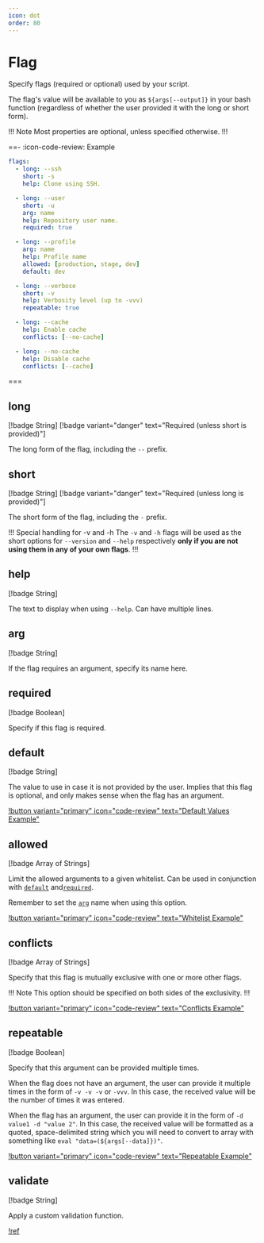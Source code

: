 ```yaml
---
icon: dot
order: 80
---
```


# Flag

Specify flags (required or optional) used by your script.

The flag's value will be available to you as `${args[--output]}` in your bash
function (regardless of whether the user provided it with the long or short
form).

!!! Note
Most properties are optional, unless specified otherwise.
!!!

==- :icon-code-review: Example
```yaml bashly.yml
flags:
  - long: --ssh
    short: -s
    help: Clone using SSH.

  - long: --user
    short: -u
    arg: name
    help: Repository user name.
    required: true

  - long: --profile
    arg: name
    help: Profile name
    allowed: [production, stage, dev]
    default: dev

  - long: --verbose
    short: -v
    help: Verbosity level (up to -vvv)
    repeatable: true

  - long: --cache
    help: Enable cache
    conflicts: [--no-cache]

  - long: --no-cache
    help: Disable cache
    conflicts: [--cache]
```
===


## long

[!badge String]
[!badge variant="danger" text="Required (unless short is provided)"]

The long form of the flag, including the `--` prefix.


## short

[!badge String]
[!badge variant="danger" text="Required (unless long is provided)"]

The short form of the flag, including the `-` prefix.

!!! Special handling for -v and -h
The `-v` and `-h` flags will be used as the short options for `--version` and `--help` respectively **only if you are not using them in any of your own flags**.
!!!


## help

[!badge String]

The text to display when using `--help`. Can have multiple lines.


## arg

[!badge String]

If the flag requires an argument, specify its name here.


## required

[!badge Boolean]

Specify if this flag is required.


## default

[!badge String]

The value to use in case it is not provided by the user. Implies that this flag
is optional, and only makes sense when the flag has an argument.

[!button variant="primary" icon="code-review" text="Default Values Example"](https://github.com/DannyBen/bashly/tree/master/examples/default-values#readme)


## allowed

[!badge Array of Strings]

Limit the allowed arguments to a given whitelist. Can be used in conjunction
with [`default`](#default) and[`required`](#required).

Remember to set the [`arg`](#arg) name when using this option.

[!button variant="primary" icon="code-review" text="Whitelist Example"](https://github.com/DannyBen/bashly/tree/master/examples/whitelist#readme)


## conflicts

[!badge Array of Strings]

Specify that this flag is mutually exclusive with one or more other flags.

!!! Note
This option should be specified on both sides of the exclusivity.
!!!

[!button variant="primary" icon="code-review" text="Conflicts Example"](https://github.com/DannyBen/bashly/tree/master/examples/conflicts#readme)


## repeatable

[!badge Boolean]

Specify that this argument can be provided multiple times.

When the flag does not have an argument, the user can provide it multiple times
in the form of `-v -v -v` or `-vvv`. In this case, the received value will be
the number of times it was entered.

When the flag has an argument, the user can provide it in the form of
`-d value1 -d "value 2"`. In this case, the received value will be formatted
as a quoted, space-delimited string which you will need to convert to array with
something like `eval "data=(${args[--data]})"`.

[!button variant="primary" icon="code-review" text="Repeatable Example"](https://github.com/DannyBen/bashly/tree/master/examples/repeatable#readme)


## validate

[!badge String]

Apply a custom validation function.

[!ref](/advanced/validations)
